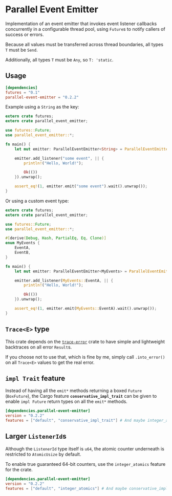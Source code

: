 Parallel Event Emitter
======================

Implementation of an event emitter that invokes event listener callbacks concurrently in a configurable thread pool,
using `Future`s to notify callers of success or errors.

Because all values must be transferred across thread boundaries, all types `T` must be `Send`.

Additionally, all types `T` must be `Any`, so `T: 'static`.

## Usage

```toml
[dependencies]
futures = "0.1"
parallel-event-emitter = "0.2.2"
```

Example using a `String` as the key:

```rust
extern crate futures;
extern crate parallel_event_emitter;

use futures::Future;
use parallel_event_emitter::*;

fn main() {
    let mut emitter: ParallelEventEmitter<String> = ParallelEventEmitter::new();

    emitter.add_listener("some event", || {
        println!("Hello, World!");

        Ok(())
    }).unwrap();

    assert_eq!(1, emitter.emit("some event").wait().unwrap());
}
```

Or using a custom event type:

```rust
extern crate futures;
extern crate parallel_event_emitter;

use futures::Future;
use parallel_event_emitter::*;

#[derive(Debug, Hash, PartialEq, Eq, Clone)]
enum MyEvents {
    EventA,
    EventB,
}

fn main() {
    let mut emitter: ParallelEventEmitter<MyEvents> = ParallelEventEmitter::new();

    emitter.add_listener(MyEvents::EventA, || {
        println!("Hello, World!");

        Ok(())
    }).unwrap();

    assert_eq!(1, emitter.emit(MyEvents::EventA).wait().unwrap());
}
```

## `Trace<E>` type

This crate depends on the [`trace-error`](https://crates.io/crates/trace-error) crate to have simple and lightweight backtraces on all error `Result`s.

If you choose not to use that, which is fine by me, simply call `.into_error()` on all `Trace<E>` values to get the real error.

## `impl Trait` feature

Instead of having all the `emit*` methods returning a boxed `Future` (`BoxFuture`),
the Cargo feature **`conservative_impl_trait`** can be given to enable `impl Future` return types on
all the `emit*` methods.

```toml
[dependencies.parallel-event-emitter]
version = "0.2.2"
features = ["default", "conservative_impl_trait"] # And maybe integer_atomics
```

## Larger `ListenerId`s

Although the `ListenerId` type itself is `u64`,
the atomic counter underneath is restricted to `AtomicUsize` by default.

To enable true guaranteed 64-bit counters, use the `integer_atomics` feature for the crate.

```toml
[dependencies.parallel-event-emitter]
version = "0.2.2"
features = ["default", "integer_atomics"] # And maybe conservative_impl_trait
```
